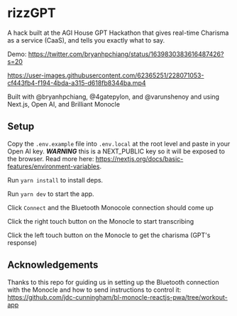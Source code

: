 # rizzGPT

A hack built at the AGI House GPT Hackathon that gives real-time Charisma as a service (CaaS), and tells you exactly what to say.

Demo: https://twitter.com/bryanhpchiang/status/1639830383616487426?s=20

https://user-images.githubusercontent.com/62365251/228071053-cf443fb4-f194-4bda-a315-d618fb8344ba.mp4


Built with @bryanhpchiang, @4gatepylon, and @varunshenoy and using Next.js, Open AI, and Brilliant Monocle 

## Setup
Copy the `.env.example` file into `.env.local` at the root level and paste in your Open AI key. ***WARNING*** this is a NEXT_PUBLIC key so it will be exposed to the browser. Read more here: https://nextjs.org/docs/basic-features/environment-variables. 

Run `yarn install` to install deps.

Run `yarn dev` to start the app.

Click `Connect` and the Bluetooth Monocole connection should come up

Click the right touch button on the Monocle to start transcribing

Click the left touch button on the Monocle to get the charisma (GPT's response)

## Acknowledgements

Thanks to this repo for guiding us in setting up the Bluetooth connection with the Monocle and how to send instructions to control it: https://github.com/jdc-cunningham/bl-monocle-reactjs-pwa/tree/workout-app
